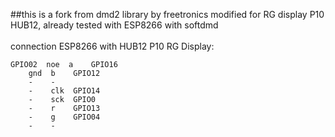 ##this is a fork from dmd2 library by freetronics modified for RG display P10 HUB12, already tested with ESP8266 with softdmd
</br></br>
connection ESP8266 with HUB12 P10 RG Display:
</br>	
```
GPIO02	noe  a    GPIO16
	gnd  b    GPIO12	
	-    -
	-    clk  GPIO14
	-    sck  GPIO0
	-    r    GPIO13
	-    g    GPIO04
	-    -
```